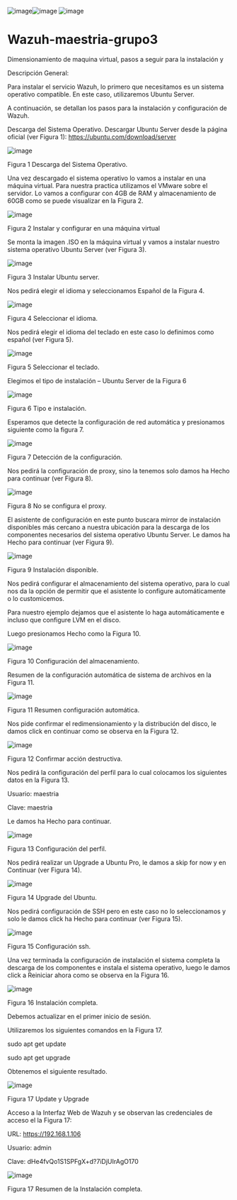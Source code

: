 ![image](https://github.com/lazuniga03/Wazuh-maestria-grupo3/assets/144503813/155423c6-f230-45eb-9afe-773eb767b33c)![image](https://github.com/lazuniga03/Wazuh-maestria-grupo3/assets/144503813/d998a45c-a1a8-4ed2-9419-9748f11c19cf) ![image](https://github.com/lazuniga03/pfsense-maestria-grupo3/assets/144503813/f385eb05-fb30-461a-9a17-b5ae8c681686)

# Wazuh-maestria-grupo3
Dimensionamiento de maquina virtual, pasos a seguir para la instalación y 

Descripción General:

Para instalar el servicio Wazuh, lo primero que necesitamos es un sistema operativo compatible. En este caso, utilizaremos Ubuntu Server. 

A continuación, se detallan los pasos para la instalación y configuración de Wazuh.

Descarga del Sistema Operativo. Descargar Ubuntu Server desde la página oficial (ver Figura 1): https://ubuntu.com/download/server

![image](https://github.com/lazuniga03/Wazuh-maestria-grupo3/assets/144503813/850d740a-2102-43ac-b8e1-53ab5f2c1dd5)

Figura 1 Descarga del Sistema Operativo.
 
Una vez descargado el sistema operativo lo vamos a instalar en una máquina virtual.
Para nuestra practica utilizamos el VMware sobre el servidor.
Lo vamos a configurar con 4GB de RAM y almacenamiento de 60GB como se puede visualizar en la Figura 2.

![image](https://github.com/lazuniga03/Wazuh-maestria-grupo3/assets/144503813/a52eaa04-d6c3-46c6-ab0d-1fb674423fbb)

Figura 2 Instalar y configurar en una máquina virtual
 
Se monta la imagen .ISO en la máquina virtual y vamos a instalar nuestro sistema operativo Ubuntu Server (ver Figura 3).

![image](https://github.com/lazuniga03/Wazuh-maestria-grupo3/assets/144503813/c1392ae5-b8d1-4da3-8b81-e7482bc7473f)

Figura 3 Instalar Ubuntu server.
 
Nos pedirá elegir el idioma y seleccionamos Español de la Figura 4.

![image](https://github.com/lazuniga03/Wazuh-maestria-grupo3/assets/144503813/8d954d4f-4463-4b38-816a-b70fb8d69a9f)

Figura 4 Seleccionar el idioma.
 
Nos pedirá elegir el idioma del teclado en este caso lo definimos como español (ver Figura 5).

![image](https://github.com/lazuniga03/Wazuh-maestria-grupo3/assets/144503813/89b75d4f-f6d8-4b09-9706-1dccf09969d9)

Figura 5 Seleccionar el teclado.
 
Elegimos el tipo de instalación – Ubuntu Server de la Figura 6

![image](https://github.com/lazuniga03/Wazuh-maestria-grupo3/assets/144503813/42b72571-710e-4af4-a501-cfea5cee0f91)

Figura 6 Tipo e instalación.

 
Esperamos que detecte la configuración de red automática y presionamos siguiente como la figura 7.

![image](https://github.com/lazuniga03/Wazuh-maestria-grupo3/assets/144503813/6c050cd0-acf3-4aaa-88c0-21ca6b036e36)

Figura 7 Detección de la configuración.
 

Nos pedirá la configuración de proxy, sino la tenemos solo damos ha Hecho para continuar (ver Figura 8).

![image](https://github.com/lazuniga03/Wazuh-maestria-grupo3/assets/144503813/64e42b8e-3bf2-428f-8cd4-7b7a77679ceb)

Figura 8 No se configura el proxy.
 
El asistente de configuración en este punto buscara mirror de instalación disponibles más cercano a nuestra ubicación para la descarga de los componentes necesarios del sistema operativo Ubuntu Server. Le damos ha Hecho para continuar (ver Figura 9).

![image](https://github.com/lazuniga03/Wazuh-maestria-grupo3/assets/144503813/5a7de8b1-dd71-477e-900b-b627b1604dfc)

Figura 9 Instalación disponible.

 
Nos pedirá configurar el almacenamiento del sistema operativo, para lo cual nos da la opción de permitir que el asistente lo configure automáticamente o lo customicemos.

Para nuestro ejemplo dejamos que el asistente lo haga automáticamente e incluso que configure LVM en el disco.

Luego presionamos Hecho como la Figura 10.

![image](https://github.com/lazuniga03/Wazuh-maestria-grupo3/assets/144503813/fadef702-0247-4ba8-be3b-8e9284c2bd5d)

Figura 10 Configuración del almacenamiento.
 
Resumen de la configuración automática de sistema de archivos en la Figura 11.

![image](https://github.com/lazuniga03/Wazuh-maestria-grupo3/assets/144503813/92f8eea3-16ed-4b23-9131-a8d1a6c51544)

Figura 11 Resumen configuración automática.
 
Nos pide confirmar el redimensionamiento y la distribución del disco, le damos click en continuar como se observa en la Figura 12.

![image](https://github.com/lazuniga03/Wazuh-maestria-grupo3/assets/144503813/808d89ac-390c-4e1f-9048-70ef44e02f5a)

Figura 12 Confirmar acción destructiva.
 
Nos pedirá la configuración del perfil para lo cual colocamos los siguientes datos en la Figura 13.

Usuario: maestria

Clave: maestria

Le damos ha Hecho para continuar.

![image](https://github.com/lazuniga03/Wazuh-maestria-grupo3/assets/144503813/67f400cb-ea9b-427d-ab48-8bcedd6a002b)

Figura 13 Configuración del perfil.
 
Nos pedirá realizar un Upgrade a Ubuntu Pro, le damos a skip for now y en Continuar (ver Figura 14).

![image](https://github.com/lazuniga03/Wazuh-maestria-grupo3/assets/144503813/ae7319a9-bb7a-4237-a026-e9ecf37cf161)

Figura 14 Upgrade del Ubuntu.
 
Nos pedirá configuración de SSH pero en este caso no lo seleccionamos y solo le damos click ha Hecho para continuar (ver Figura 15).

![image](https://github.com/lazuniga03/Wazuh-maestria-grupo3/assets/144503813/2e7860ca-0ad8-4f99-be00-8ed61ee82b5c)

Figura 15 Configuración ssh.

Una vez terminada la configuración de instalación el sistema completa la descarga de los componentes e instala el sistema operativo, luego le damos click a Reiniciar ahora como se observa en la Figura 16.

![image](https://github.com/lazuniga03/Wazuh-maestria-grupo3/assets/144503813/950ea8d8-d94d-4f63-a745-f20a857aecac)

Figura 16 Instalación completa.
 
Debemos actualizar en el primer inicio de sesión.

Utilizaremos los siguientes comandos en la Figura 17.

sudo apt get update

sudo apt get upgrade

Obtenemos el siguiente resultado.

![image](https://github.com/lazuniga03/Wazuh-maestria-grupo3/assets/144503813/ad4e0744-a443-4580-93c0-bbe524fc4f6f)

Figura 17 Update y Upgrade
 
Acceso a la Interfaz Web de Wazuh y se observan las credenciales de acceso el la Figura 17:

URL: https://192.168.1.106

Usuario: admin

Clave: dHe4fvQo1S1SPFgX+d?7iDjUIrAgO170

![image](https://github.com/lazuniga03/Wazuh-maestria-grupo3/assets/144503813/e297de24-f04a-467c-8fc1-1792773b88f5)

Figura 17 Resumen de la Instalación completa.
